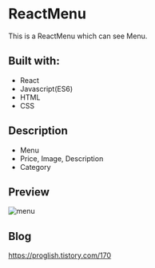 # ReactMenu

This is a ReactMenu which can see Menu.

## Built with: 
 
- React
- Javascript(ES6)  
- HTML
- CSS      

## Description 

- Menu
- Price, Image, Description
- Category

## Preview 
![menu](https://user-images.githubusercontent.com/65179725/122669959-877bd180-d1fa-11eb-9d58-c44653429ce9.PNG)
  
## Blog

https://proglish.tistory.com/170

